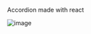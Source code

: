 Accordion made with react


![image](https://github.com/user-attachments/assets/278ff3bf-c7de-4ad9-ba8d-f42fc0333e28)
